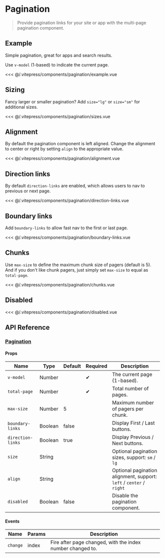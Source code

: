 # Pagination

> Provide pagination links for your site or app with the multi-page pagination component.

## Example

Simple pagination, great for apps and search results.

Use `v-model` (1-based) to indicate the current page.

<DemoWrapper><pagination-example/></DemoWrapper>

<<< @/.vitepress/components/pagination/example.vue

## Sizing

Fancy larger or smaller pagination? Add `size="lg"` or `size="sm"` for additional sizes.

<DemoWrapper><pagination-sizes/></DemoWrapper>

<<< @/.vitepress/components/pagination/sizes.vue

## Alignment

By default the pagination component is left aligned. Change the alignment to center or right by setting `align` to the appropriate value.

<DemoWrapper><pagination-alignment/></DemoWrapper>

<<< @/.vitepress/components/pagination/alignment.vue

## Direction links

By default `direction-links` are enabled, which allows users to nav to previous or next page.

<DemoWrapper><pagination-direction-links/></DemoWrapper>

<<< @/.vitepress/components/pagination/direction-links.vue

## Boundary links

Add `boundary-links` to allow fast nav to the first or last page.

<DemoWrapper><pagination-boundary-links/></DemoWrapper>

<<< @/.vitepress/components/pagination/boundary-links.vue

## Chunks

Use `max-size` to define the maximum chunk size of pagers (default is 5). And if you don't like chunk pagers, just simply set `max-size` to equal as `total-page`.

<DemoWrapper><pagination-chunks/></DemoWrapper>

<<< @/.vitepress/components/pagination/chunks.vue

## Disabled

<DemoWrapper><pagination-disabled/></DemoWrapper>

<<< @/.vitepress/components/pagination/disabled.vue

## API Reference

### [Pagination](https://github.com/uiv-lib/uiv/blob/1.x/src/components/pagination/Pagination.vue)

#### Props

| Name              | Type    | Default | Required | Description                                                         |
|-------------------|---------|---------|----------|---------------------------------------------------------------------|
| `v-model`         | Number  |         | &#10004; | The current page (1-based).                                         |
| `total-page`      | Number  |         | &#10004; | Total number of pages.                                              |
| `max-size`        | Number  | 5       |          | Maximum number of pagers per chunk.                                 |
| `boundary-links`  | Boolean | false   |          | Display First / Last buttons.                                       |
| `direction-links` | Boolean | true    |          | Display Previous / Next buttons.                                    |
| `size`            | String  |         |          | Optional pagination sizes, support: `sm` / `lg`                     |
| `align`           | String  |         |          | Optional pagination alignment, support: `left` / `center` / `right` |
| `disabled`        | Boolean | false   |          | Disable the pagination component.                                   |

#### Events

| Name     | Params | Description                                                |
|----------|--------|------------------------------------------------------------|
| `change` | index  | Fire after page changed, with the index number changed to. |
